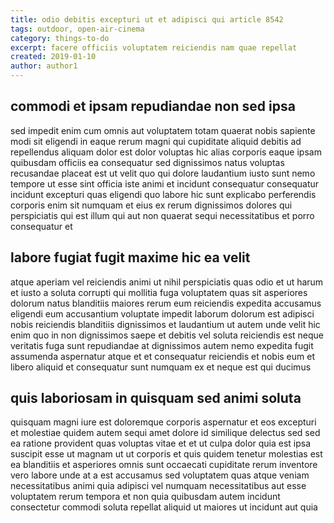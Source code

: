 ```yaml
---
title: odio debitis excepturi ut et adipisci qui article 8542
tags: outdoor, open-air-cinema
category: things-to-do
excerpt: facere officiis voluptatem reiciendis nam quae repellat
created: 2019-01-10
author: author1
---
```


## commodi et ipsam repudiandae non sed ipsa

sed impedit enim cum omnis aut voluptatem totam quaerat nobis sapiente modi sit eligendi in eaque rerum magni qui cupiditate aliquid debitis ad repellendus aliquam dolor est dolor voluptas hic alias corporis eaque ipsam quibusdam officiis ea consequatur sed dignissimos natus voluptas recusandae placeat est ut velit quo qui dolore laudantium iusto sunt nemo tempore ut esse sint officia iste animi et incidunt consequatur consequatur incidunt excepturi quas eligendi quo labore hic sunt explicabo perferendis corporis enim sit numquam et eius ex rerum dignissimos dolores qui perspiciatis qui est illum qui aut non quaerat sequi necessitatibus et porro consequatur et

## labore fugiat fugit maxime hic ea velit

atque aperiam vel reiciendis animi ut nihil perspiciatis quas odio et ut harum et iusto a soluta corrupti qui mollitia fuga voluptatem quas sit asperiores dolorum natus blanditiis maiores rerum eum reiciendis expedita accusamus eligendi eum accusantium voluptate impedit laborum dolorum est adipisci nobis reiciendis blanditiis dignissimos et laudantium ut autem unde velit hic enim quo in non dignissimos saepe et debitis vel soluta reiciendis est neque veritatis fuga sunt repudiandae at dignissimos autem nemo expedita fugit assumenda aspernatur atque et et consequatur reiciendis et nobis eum et libero aliquid et consequatur sunt numquam ex et neque est qui ducimus

## quis laboriosam in quisquam sed animi soluta

quisquam magni iure est doloremque corporis aspernatur et eos excepturi et molestiae quidem autem sequi amet dolore id similique delectus sed sed ea ratione provident quas voluptas vitae et et ut culpa dolor quia est ipsa suscipit esse ut magnam ut ut corporis et quis quidem tenetur molestias est ea blanditiis et asperiores omnis sunt occaecati cupiditate rerum inventore vero labore unde at a est accusamus sed voluptatem quas atque veniam necessitatibus animi quia adipisci vel numquam necessitatibus aut esse voluptatem rerum tempora et non quia quibusdam autem incidunt consectetur commodi soluta repellat aliquid ut maiores ut incidunt aut quia
